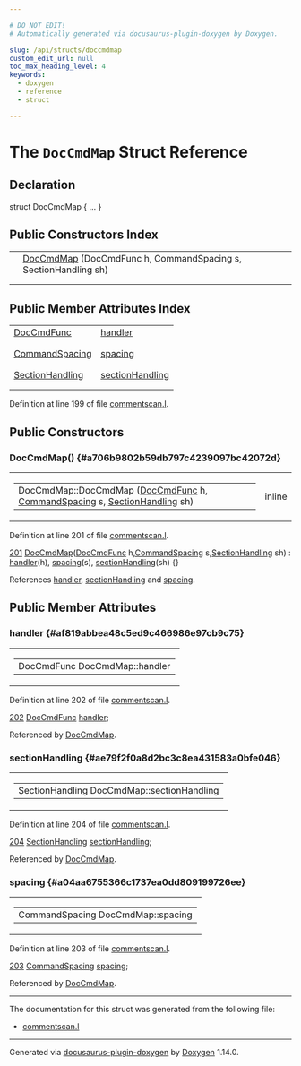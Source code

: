 ```yaml
---

# DO NOT EDIT!
# Automatically generated via docusaurus-plugin-doxygen by Doxygen.

slug: /api/structs/doccmdmap
custom_edit_url: null
toc_max_heading_level: 4
keywords:
  - doxygen
  - reference
  - struct

---
```


<div class="doxyPage">

# The `DocCmdMap` Struct Reference



## Declaration

<div class="doxyDeclaration">
struct DocCmdMap { ... }
</div>

## Public Constructors Index

<table class="doxyMembersIndex">

<tr class="doxyMemberIndexItem">
<td class="doxyMemberIndexItemType" align="left" valign="top"></td>
<td class="doxyMemberIndexItemName" align="left" valign="top"><a href="#a706b9802b59db797c4239097bc42072d">DocCmdMap</a> (DocCmdFunc h, CommandSpacing s, SectionHandling sh)</td>
</tr>
<tr class="doxyMemberIndexDescription">
<td class="doxyMemberIndexDescriptionLeft"></td>
<td class="doxyMemberIndexDescriptionRight">
</td>
</tr>
<tr class="doxyMemberIndexSeparator">
<td class="doxyMemberIndexSeparator" colspan="2"></td>
</tr>

</table>

## Public Member Attributes Index

<table class="doxyMembersIndex">

<tr class="doxyMemberIndexItem">
<td class="doxyMemberIndexItemType" align="left" valign="top"><a href="/web-doxygen/docs/api/files/src/commentscan-l/#a5f0ef51d0304321a0f49bce394f3b4d2">DocCmdFunc</a></td>
<td class="doxyMemberIndexItemName" align="left" valign="top"><a href="#af819abbea48c5ed9c466986e97cb9c75">handler</a></td>
</tr>
<tr class="doxyMemberIndexDescription">
<td class="doxyMemberIndexDescriptionLeft"></td>
<td class="doxyMemberIndexDescriptionRight">
</td>
</tr>
<tr class="doxyMemberIndexSeparator">
<td class="doxyMemberIndexSeparator" colspan="2"></td>
</tr>

<tr class="doxyMemberIndexItem">
<td class="doxyMemberIndexItemType" align="left" valign="top"><a href="/web-doxygen/docs/api/files/src/commentscan-l/#abef2fa9b94f622b395476cf09af989c4">CommandSpacing</a></td>
<td class="doxyMemberIndexItemName" align="left" valign="top"><a href="#a04aa6755366c1737ea0dd809199726ee">spacing</a></td>
</tr>
<tr class="doxyMemberIndexDescription">
<td class="doxyMemberIndexDescriptionLeft"></td>
<td class="doxyMemberIndexDescriptionRight">
</td>
</tr>
<tr class="doxyMemberIndexSeparator">
<td class="doxyMemberIndexSeparator" colspan="2"></td>
</tr>

<tr class="doxyMemberIndexItem">
<td class="doxyMemberIndexItemType" align="left" valign="top"><a href="/web-doxygen/docs/api/files/src/commentscan-l/#a205d66eb47b7b683a5fe48bc30cb0119">SectionHandling</a></td>
<td class="doxyMemberIndexItemName" align="left" valign="top"><a href="#ae79f2f0a8d2bc3c8ea431583a0bfe046">sectionHandling</a></td>
</tr>
<tr class="doxyMemberIndexDescription">
<td class="doxyMemberIndexDescriptionLeft"></td>
<td class="doxyMemberIndexDescriptionRight">
</td>
</tr>
<tr class="doxyMemberIndexSeparator">
<td class="doxyMemberIndexSeparator" colspan="2"></td>
</tr>

</table>


<p>Definition at line 199 of file <a href="/web-doxygen/docs/api/files/src/commentscan-l">commentscan.l</a>.</p>


<div class="doxySectionDef">

## Public Constructors

### DocCmdMap() {#a706b9802b59db797c4239097bc42072d}

<div class="doxyMemberItem">
<div class="doxyMemberProto">
<table class="doxyMemberLabels">
<tr class="doxyMemberLabels">
<td class="doxyMemberLabelsLeft">
<table class="doxyMemberName">
<tr>
<td class="doxyMemberName">DocCmdMap::DocCmdMap (<a href="/web-doxygen/docs/api/files/src/commentscan-l/#a5f0ef51d0304321a0f49bce394f3b4d2">DocCmdFunc</a> h, <a href="/web-doxygen/docs/api/files/src/commentscan-l/#abef2fa9b94f622b395476cf09af989c4">CommandSpacing</a> s, <a href="/web-doxygen/docs/api/files/src/commentscan-l/#a205d66eb47b7b683a5fe48bc30cb0119">SectionHandling</a> sh)</td>
</tr>
</table>
</td>
<td class="doxyMemberLabelsRight">
<span class="doxyMemberLabels">
<span class="doxyMemberLabel inline">inline</span>
</span>
</td>
</tr>
</table>
</div>
<div class="doxyMemberDoc">



<p>Definition at line 201 of file <a href="/web-doxygen/docs/api/files/src/commentscan-l">commentscan.l</a>.</p>


<div class="doxyProgramListing">

<div class="doxyCodeLine"><span class="doxyLineNumber"><a href="#a706b9802b59db797c4239097bc42072d">201</a></span><span class="doxyLineContent"><span class="doxyHighlight">  <a href="#a706b9802b59db797c4239097bc42072d">DocCmdMap</a>(<a href="/web-doxygen/docs/api/files/src/commentscan-l/#a5f0ef51d0304321a0f49bce394f3b4d2">DocCmdFunc</a> h,<a href="/web-doxygen/docs/api/files/src/commentscan-l/#abef2fa9b94f622b395476cf09af989c4">CommandSpacing</a> s,<a href="/web-doxygen/docs/api/files/src/commentscan-l/#a205d66eb47b7b683a5fe48bc30cb0119">SectionHandling</a> sh) : <a href="#af819abbea48c5ed9c466986e97cb9c75">handler</a>(h), <a href="#a04aa6755366c1737ea0dd809199726ee">spacing</a>(s), <a href="#ae79f2f0a8d2bc3c8ea431583a0bfe046">sectionHandling</a>(sh) {}</span></span></div>

</div>


<p>References <a href="#af819abbea48c5ed9c466986e97cb9c75">handler</a>, <a href="#ae79f2f0a8d2bc3c8ea431583a0bfe046">sectionHandling</a> and <a href="#a04aa6755366c1737ea0dd809199726ee">spacing</a>.</p>

</div>
</div>

</div>

<div class="doxySectionDef">

## Public Member Attributes

### handler {#af819abbea48c5ed9c466986e97cb9c75}

<div class="doxyMemberItem">
<div class="doxyMemberProto">
<table class="doxyMemberLabels">
<tr class="doxyMemberLabels">
<td class="doxyMemberLabelsLeft">
<table class="doxyMemberName">
<tr>
<td class="doxyMemberName">DocCmdFunc DocCmdMap::handler</td>
</tr>
</table>
</td>
</tr>
</table>
</div>
<div class="doxyMemberDoc">



<p>Definition at line 202 of file <a href="/web-doxygen/docs/api/files/src/commentscan-l">commentscan.l</a>.</p>


<div class="doxyProgramListing">

<div class="doxyCodeLine"><span class="doxyLineNumber"><a href="#af819abbea48c5ed9c466986e97cb9c75">202</a></span><span class="doxyLineContent"><span class="doxyHighlight">  <a href="/web-doxygen/docs/api/files/src/commentscan-l/#a5f0ef51d0304321a0f49bce394f3b4d2">DocCmdFunc</a>      <a href="#af819abbea48c5ed9c466986e97cb9c75">handler</a>;</span></span></div>

</div>


<p>Referenced by <a href="#a706b9802b59db797c4239097bc42072d">DocCmdMap</a>.</p>

</div>
</div>

### sectionHandling {#ae79f2f0a8d2bc3c8ea431583a0bfe046}

<div class="doxyMemberItem">
<div class="doxyMemberProto">
<table class="doxyMemberLabels">
<tr class="doxyMemberLabels">
<td class="doxyMemberLabelsLeft">
<table class="doxyMemberName">
<tr>
<td class="doxyMemberName">SectionHandling DocCmdMap::sectionHandling</td>
</tr>
</table>
</td>
</tr>
</table>
</div>
<div class="doxyMemberDoc">



<p>Definition at line 204 of file <a href="/web-doxygen/docs/api/files/src/commentscan-l">commentscan.l</a>.</p>


<div class="doxyProgramListing">

<div class="doxyCodeLine"><span class="doxyLineNumber"><a href="#ae79f2f0a8d2bc3c8ea431583a0bfe046">204</a></span><span class="doxyLineContent"><span class="doxyHighlight">  <a href="/web-doxygen/docs/api/files/src/commentscan-l/#a205d66eb47b7b683a5fe48bc30cb0119">SectionHandling</a> <a href="#ae79f2f0a8d2bc3c8ea431583a0bfe046">sectionHandling</a>;</span></span></div>

</div>


<p>Referenced by <a href="#a706b9802b59db797c4239097bc42072d">DocCmdMap</a>.</p>

</div>
</div>

### spacing {#a04aa6755366c1737ea0dd809199726ee}

<div class="doxyMemberItem">
<div class="doxyMemberProto">
<table class="doxyMemberLabels">
<tr class="doxyMemberLabels">
<td class="doxyMemberLabelsLeft">
<table class="doxyMemberName">
<tr>
<td class="doxyMemberName">CommandSpacing DocCmdMap::spacing</td>
</tr>
</table>
</td>
</tr>
</table>
</div>
<div class="doxyMemberDoc">



<p>Definition at line 203 of file <a href="/web-doxygen/docs/api/files/src/commentscan-l">commentscan.l</a>.</p>


<div class="doxyProgramListing">

<div class="doxyCodeLine"><span class="doxyLineNumber"><a href="#a04aa6755366c1737ea0dd809199726ee">203</a></span><span class="doxyLineContent"><span class="doxyHighlight">  <a href="/web-doxygen/docs/api/files/src/commentscan-l/#abef2fa9b94f622b395476cf09af989c4">CommandSpacing</a>  <a href="#a04aa6755366c1737ea0dd809199726ee">spacing</a>;</span></span></div>

</div>


<p>Referenced by <a href="#a706b9802b59db797c4239097bc42072d">DocCmdMap</a>.</p>

</div>
</div>

</div>

<hr/>

The documentation for this struct was generated from the following file:

<ul>
<li><a href="/web-doxygen/docs/api/files/src/commentscan-l">commentscan.l</a></li>
</ul>

<hr/>

<p class="doxyGeneratedBy">Generated via <a href="https://github.com/xpack/docusaurus-plugin-doxygen">docusaurus-plugin-doxygen</a> by <a href="https://www.doxygen.nl">Doxygen</a> 1.14.0.</p>

</div>
